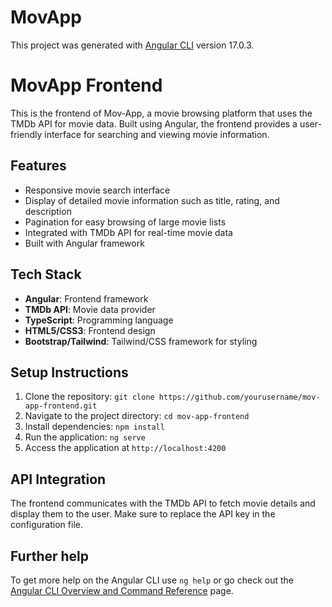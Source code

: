 # MovApp

This project was generated with [Angular CLI](https://github.com/angular/angular-cli) version 17.0.3.

# MovApp Frontend

This is the frontend of Mov-App, a movie browsing platform that uses the TMDb API for movie data. Built using Angular, the frontend provides a user-friendly interface for searching and viewing movie information.

## Features

- Responsive movie search interface
- Display of detailed movie information such as title, rating, and description
- Pagination for easy browsing of large movie lists
- Integrated with TMDb API for real-time movie data
- Built with Angular framework

## Tech Stack

- **Angular**: Frontend framework
- **TMDb API**: Movie data provider
- **TypeScript**: Programming language
- **HTML5/CSS3**: Frontend design
- **Bootstrap/Tailwind**: Tailwind/CSS framework for styling

## Setup Instructions

1. Clone the repository: `git clone https://github.com/yourusername/mov-app-frontend.git`
2. Navigate to the project directory: `cd mov-app-frontend`
3. Install dependencies: `npm install`
4. Run the application: `ng serve`
5. Access the application at `http://localhost:4200`

## API Integration

The frontend communicates with the TMDb API to fetch movie details and display them to the user. Make sure to replace the API key in the configuration file.

## Further help

To get more help on the Angular CLI use `ng help` or go check out the [Angular CLI Overview and Command Reference](https://angular.io/cli) page.
